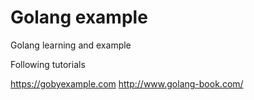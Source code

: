 # Golang example
Golang learning and example

Following tutorials

https://gobyexample.com
http://www.golang-book.com/
